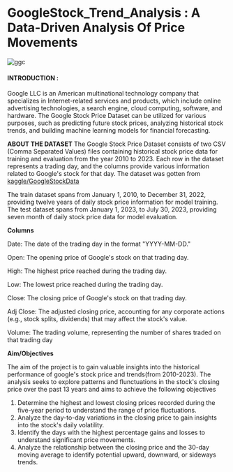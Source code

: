 # GoogleStock_Trend_Analysis : A Data-Driven Analysis Of Price Movements
![ggc](https://github.com/Adetunji22/GoogleStock_Analysis/assets/127019986/d6849c07-3dc4-4641-b532-d7e3b97c32bc)

#### INTRODUCTION : 
Google LLC is an American multinational technology company that specializes in Internet-related services and products, which include online advertising technologies, a search engine, cloud computing, software, and hardware. The Google Stock Price Dataset can be utilized for various purposes, such as predicting future stock prices, analyzing historical stock trends, and building machine learning models for financial forecasting.

**ABOUT THE DATASET**
The Google Stock Price Dataset consists of two CSV (Comma Separated Values) files containing historical stock price data for training and evaluation from the year 2010 to 2023. Each row in the dataset represents a trading day, and the columns provide various information related to Google's stock for that day.
The dataset was gotten from [kaggle/GoogleStockData](https://www.kaggle.com/datasets/alirezajavid1999/google-stock-2010-2023)

The train dataset spans from January 1, 2010, to December 31, 2022, providing twelve years of daily stock price information for model training. The test dataset spans from January 1, 2023, to July 30, 2023, providing seven month of daily stock price data for model evaluation.

**Columns**

Date: The date of the trading day in the format "YYYY-MM-DD."

Open: The opening price of Google's stock on that trading day.

High: The highest price reached during the trading day.

Low: The lowest price reached during the trading day.

Close: The closing price of Google's stock on that trading day.

Adj Close: The adjusted closing price, accounting for any corporate actions (e.g., stock splits, dividends) that may affect the stock's value.

Volume: The trading volume, representing the number of shares traded on that trading day

**Aim/Objectives** 

The aim of the project is to gain valuable insights into the historical performance of google's stock price and trends(from 2010-2023). The analysis seeks to explore patterns and flunctuations in the stock's closing price over the past 13 years and aims to achieve the following objectives
1. Determine the highest and lowest closing prices recorded during the five-year period to understand the range of price fluctuations.
2. Analyze the day-to-day variations in the closing price to gain insights into the stock's daily volatility.
3. Identify the days with the highest percentage gains and losses to understand significant price movements.
4. Analyze the relationship between the closing price and the 30-day moving average to identify potential upward, downward, or sideways trends.


